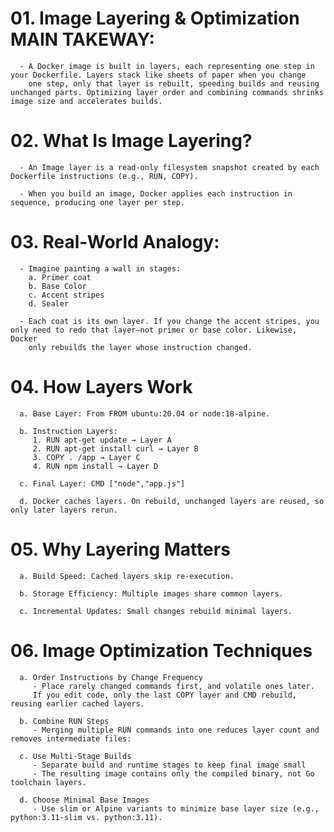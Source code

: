 # 01. Image Layering & Optimization MAIN TAKEWAY:
      - A Docker image is built in layers, each representing one step in your Dockerfile. Layers stack like sheets of paper when you change
        one step, only that layer is rebuilt, speeding builds and reusing unchanged parts. Optimizing layer order and combining commands shrinks image size and accelerates builds.


# 02. What Is Image Layering?
      - An Image layer is a read-only filesystem snapshot created by each Dockerfile instructions (e.g., RUN, COPY).

      - When you build an image, Docker applies each instruction in sequence, producing one layer per step.


# 03. Real-World Analogy:
      - Imagine painting a wall in stages:
        a. Primer coat
        b. Base Color
        c. Accent stripes
        d. Sealer
      
      - Each coat is its own layer. If you change the accent stripes, you only need to redo that layer—not primer or base color. Likewise, Docker 
        only rebuilds the layer whose instruction changed.


# 04. How Layers Work
      a. Base Layer: From FROM ubuntu:20.04 or node:18-alpine.

      b. Instruction Layers:
         1. RUN apt-get update → Layer A
         2. RUN apt-get install curl → Layer B
         3. COPY . /app → Layer C
         4. RUN npm install → Layer D
      
      c. Final Layer: CMD ["node","app.js"]

      d. Docker caches layers. On rebuild, unchanged layers are reused, so only later layers rerun.


# 05. Why Layering Matters
      a. Build Speed: Cached layers skip re-execution.

      b. Storage Efficiency: Multiple images share common layers.

      c. Incremental Updates: Small changes rebuild minimal layers.


# 06. Image Optimization Techniques
      a. Order Instructions by Change Frequency
         - Place rarely changed commands first, and volatile ones later.
         If you edit code, only the last COPY layer and CMD rebuild, reusing earlier cached layers.
      
      b. Combine RUN Steps
         - Merging multiple RUN commands into one reduces layer count and removes intermediate files:

      c. Use Multi-Stage Builds
         - Separate build and runtime stages to keep final image small
         - The resulting image contains only the compiled binary, not Go toolchain layers.
      
      d. Choose Minimal Base Images
         - Use slim or Alpine variants to minimize base layer size (e.g., python:3.11-slim vs. python:3.11).



